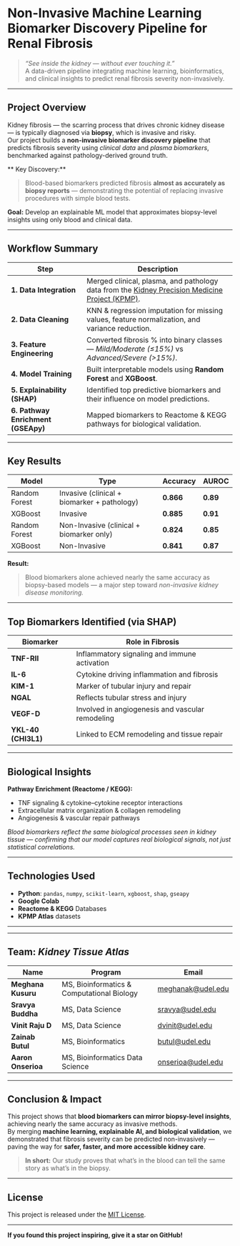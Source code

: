 # Non-Invasive Machine Learning Biomarker Discovery Pipeline for Renal Fibrosis

> *“See inside the kidney — without ever touching it.”*  
> A data-driven pipeline integrating machine learning, bioinformatics, and clinical insights to predict renal fibrosis severity non-invasively.

---

## Project Overview

Kidney fibrosis — the scarring process that drives chronic kidney disease — is typically diagnosed via **biopsy**, which is invasive and risky.  
Our project builds a **non-invasive biomarker discovery pipeline** that predicts fibrosis severity using *clinical data* and *plasma biomarkers*, benchmarked against pathology-derived ground truth.

** Key Discovery:**  
> Blood-based biomarkers predicted fibrosis **almost as accurately as biopsy reports** — demonstrating the potential of replacing invasive procedures with simple blood tests.

**Goal:** Develop an explainable ML model that approximates biopsy-level insights using only blood and clinical data.

---

## Workflow Summary

| Step | Description |
|------|--------------|
| **1️. Data Integration** | Merged clinical, plasma, and pathology data from the [Kidney Precision Medicine Project (KPMP)](https://atlas.kpmp.org/). |
| **2️. Data Cleaning** | KNN & regression imputation for missing values, feature normalization, and variance reduction. |
| **3️. Feature Engineering** | Converted fibrosis % into binary classes — *Mild/Moderate (≤15%)* vs *Advanced/Severe (>15%)*. |
| **4️. Model Training** | Built interpretable models using **Random Forest** and **XGBoost**. |
| **5️. Explainability (SHAP)** | Identified top predictive biomarkers and their influence on model predictions. |
| **6️. Pathway Enrichment (GSEApy)** | Mapped biomarkers to Reactome & KEGG pathways for biological validation. |

---

## Key Results

| Model | Type | Accuracy | AUROC |
|--------|-------|-----------|--------|
| Random Forest | Invasive (clinical + biomarker + pathology) | **0.866** | **0.89** |
| XGBoost | Invasive | **0.885** | **0.91** |
| Random Forest | Non-Invasive (clinical + biomarker only) | **0.824** | **0.85** |
| XGBoost | Non-Invasive | **0.841** | **0.87** |

 **Result:**  
>  Blood biomarkers alone achieved nearly the same accuracy as biopsy-based models — a major step toward *non-invasive kidney disease monitoring.*

---

## Top Biomarkers Identified (via SHAP)

| Biomarker | Role in Fibrosis |
|------------|----------------|
| **TNF-RII** | Inflammatory signaling and immune activation |
| **IL-6** | Cytokine driving inflammation and fibrosis |
| **KIM-1** | Marker of tubular injury and repair |
| **NGAL** | Reflects tubular stress and injury |
| **VEGF-D** | Involved in angiogenesis and vascular remodeling |
| **YKL-40 (CHI3L1)** | Linked to ECM remodeling and tissue repair |

---

##  Biological Insights

**Pathway Enrichment (Reactome / KEGG):**
- TNF signaling & cytokine–cytokine receptor interactions   
- Extracellular matrix organization & collagen remodeling   
- Angiogenesis & vascular repair pathways  

*Blood biomarkers reflect the same biological processes seen in kidney tissue — confirming that our model captures real biological signals, not just statistical correlations.*

---

## Technologies Used
- **Python**: `pandas`, `numpy`, `scikit-learn`, `xgboost`, `shap`, `gseapy`
- **Google Colab**
- **Reactome & KEGG** Databases
- **KPMP Atlas** datasets

---


---

## Team: *Kidney Tissue Atlas*

| Name | Program | Email |
|------|----------|--------|
| **Meghana Kusuru** | MS, Bioinformatics & Computational Biology | meghanak@udel.edu |
| **Sravya Buddha** | MS, Data Science | sravya@udel.edu |
| **Vinit Raju D** | MS, Data Science | dvinit@udel.edu |
| **Zainab Butul** | MS, Bioinformatics | butul@udel.edu |
| **Aaron Onserioa** | MS, Bioinformatics Data Science | onserioa@udel.edu |

---

## Conclusion & Impact

This project shows that **blood biomarkers can mirror biopsy-level insights**, achieving nearly the same accuracy as invasive methods.  
By merging **machine learning, explainable AI, and biological validation**, we demonstrated that fibrosis severity can be predicted non-invasively — paving the way for **safer, faster, and more accessible kidney care**.

> **In short:** Our study proves that what’s in the blood can tell the same story as what’s in the biopsy.

---

##  License
This project is released under the [MIT License](LICENSE).

---

 **If you found this project inspiring, give it a star on GitHub!**


